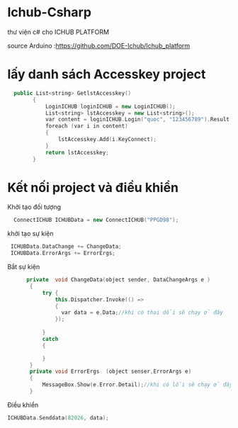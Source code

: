 # Ichub-Csharp
thư viện c# cho ICHUB PLATFORM

source Arduino :https://github.com/DOE-Ichub/Ichub_platform

# lấy danh sách Accesskey project
```cpp
  public List<string> GetlstAccesskey()
        {
            LoginICHUB loginICHUB = new LoginICHUB();
            List<string> lstAccesskey = new List<string>();
            var content = loginICHUB.Login("quoc", "123456789").Result;
            foreach (var i in content)
            {
                lstAccesskey.Add(i.KeyConnect);
            }
            return lstAccesskey;
        }
```
# Kết nối project và điều khiển
Khởi tạo đối tượng 
```cpp
  ConnectICHUB ICHUBData = new ConnectICHUB("PPGD98"); 
```
khởi tạo sự kiện
```cpp
 ICHUBData.DataChange += ChangeData;
 ICHUBData.ErrorArgs += ErrorErgs;
 ```
 Bắt sự kiện
 ```cpp
       private  void ChangeData(object sender, DataChangeArgs e )
        {
            try {
                this.Dispatcher.Invoke(() =>
                {
                  var data = e.Data;//khi có thai dổi sẽ chạy ở đây
                });
                
            }
            catch
            {

            }
        }
        private void ErrorErgs  (object senser,ErrorArgs e)
        {
            MessageBox.Show(e.Error.Detail);//khi có lỗi sẽ chạy ở đây
        }
```
        
        
Điều khiển
```cpp
ICHUBData.Senddata(82026, data);
